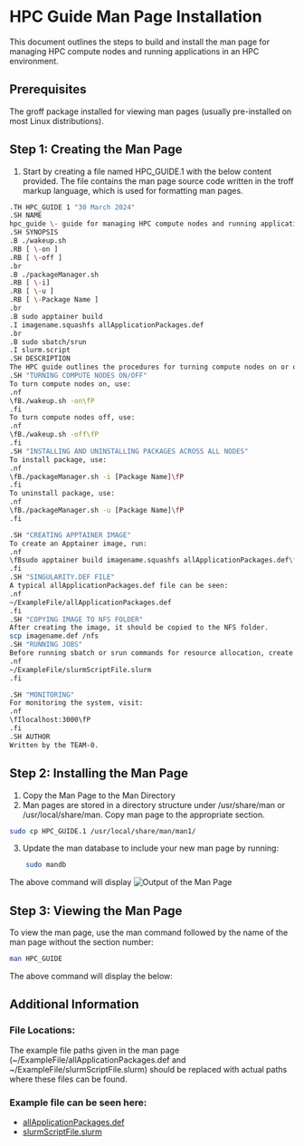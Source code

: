 # HPC Guide Man Page Installation
This document outlines the steps to build and install the man page for managing HPC compute nodes and running applications in an HPC environment.

## Prerequisites
The groff package installed for viewing man pages (usually pre-installed on most Linux distributions).

## Step 1: Creating the Man Page

1. Start by creating a file named HPC_GUIDE.1 with the below content provided. The file contains the man page source code written in the troff markup language, which is used for formatting man pages.
   
```sh                                                                                                                  
.TH HPC_GUIDE 1 "30 March 2024"
.SH NAME
hpc_guide \- guide for managing HPC compute nodes and running applications
.SH SYNOPSIS
.B ./wakeup.sh
.RB [ \-on ]
.RB [ \-off ]
.br
.B ./packageManager.sh
.RB [ \-i]
.RB [ \-u ]
.RB [ \-Package Name ]
.br
.B sudo apptainer build
.I imagename.squashfs allApplicationPackages.def
.br
.B sudo sbatch/srun
.I slurm.script
.SH DESCRIPTION
The HPC guide outlines the procedures for turning compute nodes on or off, creating Apptainer images, and running applications within the HPC environment.
.SH "TURNING COMPUTE NODES ON/OFF"
To turn compute nodes on, use:
.nf
\fB./wakeup.sh -on\fP
.fi
To turn compute nodes off, use:
.nf
\fB./wakeup.sh -off\fP
.fi
.SH "INSTALLING AND UNINSTALLING PACKAGES ACROSS ALL NODES"
To install package, use:
.nf
\fB./packageManager.sh -i [Package Name]\fP
.fi
To uninstall package, use:
.nf
\fB./packageManager.sh -u [Package Name]\fP
.fi

.SH "CREATING APPTAINER IMAGE"
To create an Apptainer image, run:
.nf
\fBsudo apptainer build imagename.squashfs allApplicationPackages.def\fP
.fi
.SH "SINGULARITY.DEF FILE"
A typical allApplicationPackages.def file can be seen:
.nf
~/ExampleFile/allApplicationPackages.def
.fi
.SH "COPYING IMAGE TO NFS FOLDER"
After creating the image, it should be copied to the NFS folder.
scp imagename.def /nfs
.SH "RUNNING JOBS"
Before running sbatch or srun commands for resource allocation, create a slurm script file. A typical slurm script file can be seen:
.nf
~/ExampleFile/slurmScriptFile.slurm
.fi

.SH "MONITORING"
For monitoring the system, visit:
.nf
\fIlocalhost:3000\fP
.fi
.SH AUTHOR
Written by the TEAM-0.

```

## Step 2: Installing the Man Page

1. Copy the Man Page to the Man Directory
2. Man pages are stored in a directory structure under /usr/share/man or /usr/local/share/man. Copy man page to the appropriate section.

```sh 
sudo cp HPC_GUIDE.1 /usr/local/share/man/man1/
```
3. Update the man database to include your new man page by running:

```sh
    sudo mandb
```
The above command will display
![Output of the Man Page](https://github.com/TeachingMaterial/ace-2023_-team-0/blob/documentation/Create-Man-Page-for-HPC---Taufique/CreateManPage/Screenshot%20from%202024-03-30%2002-37-32.png)
## Step 3: Viewing the Man Page
To view the man page, use the man command followed by the name of the man page without the section number:

```sh
man HPC_GUIDE
```
The above command will display the below:

## Additional Information

### File Locations: 
The example file paths given in the man page (~/ExampleFile/allApplicationPackages.def and ~/ExampleFile/slurmScriptFile.slurm) should be replaced with actual paths where these files can be found.

### Example file can be seen here:
- [allApplicationPackages.def](https://github.com/TeachingMaterial/ace-2023_-team-0/blob/documentation/Create-Man-Page-for-HPC---Taufique/CreateManPage/ExampleFiles/allApplicationPackages.def)
- [slurmScriptFile.slurm](https://github.com/TeachingMaterial/ace-2023_-team-0/blob/documentation/Create-Man-Page-for-HPC---Taufique/CreateManPage/ExampleFiles/slurmScriptFile.slurm)
